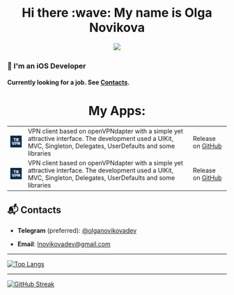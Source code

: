 <h1 align="center"> Hi there :wave: My name is Olga Novikova </h1>


<div id="header" align="center">
  <img src="https://media.giphy.com/media/3ov9k1173PdfJWRsoE/giphy.gif" width="200"/>
</div>

### :iphone: I'm an iOS Developer 

#### Currently looking for a job. See [Contacts](#contacts).

<h1 align="center"> My Apps:</h1>
<table>
    <tr>
      <td><img src="https://raw.githubusercontent.com/Leynsboro/leynsboro/main/images/trlogo.png" width="100px"></td>
      <td>VPN client based on openVPNdapter with a simple yet attractive interface. The development used a UIKit, MVC, Singleton, Delegates, UserDefaults and some libraries </td>
      <td>Release on <a href="https://github.com/Leynsboro/TR-VPN">GitHub</a></td>
    </tr>
   <td><img src="https://raw.githubusercontent.com/Leynsboro/leynsboro/main/images/trlogo.png" width="100px"></td>
      <td>VPN client based on openVPNdapter with a simple yet attractive interface. The development used a UIKit, MVC, Singleton, Delegates, UserDefaults and some libraries </td>
      <td>Release on <a href="https://github.com/Leynsboro/TR-VPN">GitHub</a></td>
    </tr>
    </table>

## :mailbox_with_mail: Contacts

- **Telegram** (preferred): [@olganovikovadev](https://t.me/olganovikovadev)

- **Email**: [lnovikovadev@gmail.com](mailto:novikovadev@gmail.com)

---

[![Top Langs](https://github-readme-stats.vercel.app/api/top-langs/?username=novikovaolga&layout=compact&theme=vision-friendly-dark)](https://github.com/anuraghazra/github-readme-stats)

---

[![GitHub Streak](http://github-readme-streak-stats.herokuapp.com?user=novikovaolga&theme=highcontrast&border_radius=4&mode=weekly)](https://git.io/streak-stats)
